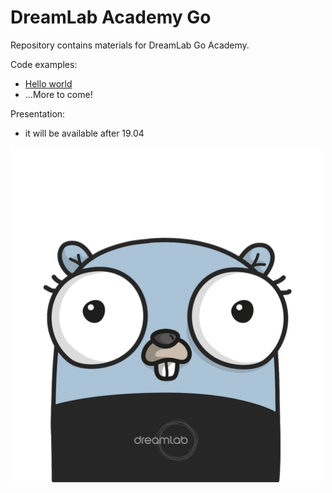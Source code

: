 # DreamLab Academy Go

Repository contains materials for DreamLab Go Academy. 

Code examples:

* [Hello world](hello-world) 
* ...More to come! 

Presentation:
* it will be available after 19.04


<img src="https://github.com/DreamLab/dl-academy-go/blob/master/resources/gopher.png" width="501px"/>
